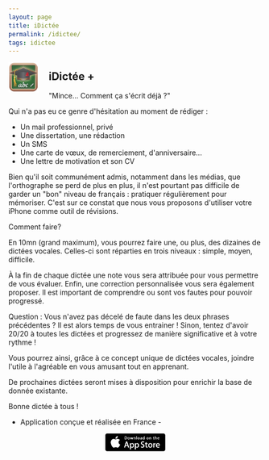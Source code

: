 ```yaml
---
layout: page
title: iDictée
permalink: /idictee/
tags: idictee
---
```


<img src="/images/iDictee-Logo.png" alt="iDictée" title="iDictée" style="width: 60px; height: 60px; float: left; margin-right: 20px;" />

## iDictée + 

"Mince... Comment ça s'écrit déjà ?" 

Qui n'a pas eu ce genre d'hésitation au moment de rédiger : 

- Un mail professionnel, privé 
- Une dissertation, une rédaction
- Un SMS 
- Une carte de vœux, de remerciement, d'anniversaire... 
- Une lettre de motivation et son CV 

Bien qu'il soit communément admis, notamment dans les médias, que l'orthographe se perd de plus en plus, il n'est pourtant pas difficile de garder un "bon" niveau de français : pratiquer régulièrement pour mémoriser. 
C'est sur ce constat que nous vous proposons d'utiliser votre iPhone comme outil de révisions. 

Comment faire? 

En 10mn (grand maximum), vous pourrez faire une, ou plus, des dizaines de dictées vocales. Celles-ci sont réparties en trois niveaux : simple, moyen, difficile. 

À la fin de chaque dictée une note vous sera attribuée pour vous permettre de vous évaluer. Enfin, une correction personnalisée vous sera également proposer. Il est important de comprendre ou sont vos fautes pour pouvoir progressé. 

Question : Vous n'avez pas décelé de faute dans les deux phrases précédentes ? Il est alors temps de vous entrainer ! Sinon, tentez d'avoir 20/20 à toutes les dictées et progressez de manière significative et à votre rythme ! 

Vous pourrez ainsi, grâce à ce concept unique de dictées vocales, joindre l'utile à l'agréable en vous amusant tout en apprenant. 

De prochaines dictées seront mises à disposition pour enrichir la base de donnée existante. 

Bonne dictée à tous !


- Application conçue et réalisée en France -


<div style="width:100%; height: 60px; vertical-align:middle; text-align:center; float:none">
  <a href="https://itunes.apple.com/app/id496202958?mt=8" style="text-decoration: none;">
    <div>
      <img src="/images/App-Store-Badge.png" alt="Download on the App Store" title="Download on the App Store" style="width: 120px; height: 36px;"
      />
      <!-- 135px x 40px -->
    </div>
  </a>
</div>